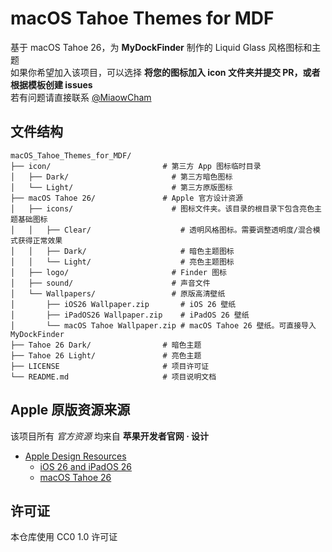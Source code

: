 # macOS Tahoe Themes for MDF
基于 macOS Tahoe 26，为 **MyDockFinder** 制作的 Liquid Glass 风格图标和主题  
如果你希望加入该项目，可以选择 **将您的图标加入 icon 文件夹并提交 PR，或者根据模板创建 issues**  
若有问题请直接联系 [@MiaowCham](https://github.com/MiaowCham/)
## 文件结构
```
macOS_Tahoe_Themes_for_MDF/
├── icon/                         # 第三方 App 图标临时目录
│   ├── Dark/                       # 第三方暗色图标
│   └── Light/                      # 第三方原版图标
├── macOS Tahoe 26/               # Apple 官方设计资源
│   ├── icons/                      # 图标文件夹。该目录的根目录下包含亮色主题基础图标
│   │   ├── Clear/                    # 透明风格图标。需要调整透明度/混合模式获得正常效果
│   │   ├── Dark/                     # 暗色主题图标
│   │   └── Light/                    # 亮色主题图标
│   ├── logo/                       # Finder 图标
│   ├── sound/                      # 声音文件
│   └── Wallpapers/                 # 原版高清壁纸
│       ├── iOS26 Wallpaper.zip       # iOS 26 壁纸
│       ├── iPadOS26 Wallpaper.zip    # iPadOS 26 壁纸
│       └── macOS Tahoe Wallpaper.zip # macOS Tahoe 26 壁纸。可直接导入 MyDockFinder
├── Tahoe 26 Dark/                # 暗色主题
├── Tahoe 26 Light/               # 亮色主题
├── LICENSE                       # 项目许可证
└── README.md                     # 项目说明文档
```

## Apple 原版资源来源
该项目所有 *官方资源* 均来自 **苹果开发者官网 · 设计**
- [Apple Design Resources](https://developer.apple.com/design/resources/)
    - [iOS 26 and iPadOS 26](https://sketch.com/s/f63aa308-1f82-498c-8019-530f3b846db9)
    - [macOS Tahoe 26](https://sketch.com/s/7e5d41a8-dbde-4372-abf1-59792d73bc7c)

## 许可证
本仓库使用 CC0 1.0 许可证
